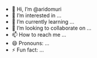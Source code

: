 - 👋 Hi, I’m @aridomuri
- 👀 I’m interested in ...
- 🌱 I’m currently learning ...
- 💞️ I’m looking to collaborate on ...
- 📫 How to reach me ...
- 😄 Pronouns: ...
- ⚡ Fun fact: ...

<!---
aridomuri/aridomuri is a ✨ special ✨ repository because its `README.md` (this file) appears on your GitHub profile.
You can click the Preview link to take a look at your changes.
--->
